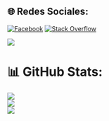 
## 🌐 Redes Sociales:
[![Facebook](https://img.shields.io/badge/Facebook-%231877F2.svg?logo=Facebook&logoColor=white)](https://facebook.com/josman.altamira) [![Stack Overflow](https://img.shields.io/badge/-Stackoverflow-FE7A16?logo=stack-overflow&logoColor=white)](https://es.stackoverflow.com/users/236904/) 

[![](https://visitcount.itsvg.in/api?id=JosmanAltamira&icon=0&color=0)](https://visitcount.itsvg.in)


# 📊 GitHub Stats:
![](https://github-readme-stats.vercel.app/api?username=JosmanAltamira&theme=dark&hide_border=false&include_all_commits=false&count_private=true)<br/>
![](https://github-readme-streak-stats.herokuapp.com/?user=JosmanAltamira&theme=dark&hide_border=false)<br/>
![](https://github-readme-stats.vercel.app/api/top-langs/?username=JosmanAltamira&theme=dark&hide_border=false&include_all_commits=false&count_private=true&layout=compact)

<!-- Proudly created with GPRM ( https://gprm.itsvg.in ) -->
